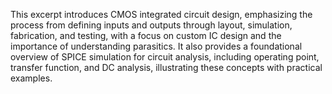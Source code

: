 This excerpt introduces CMOS integrated circuit design, emphasizing the process from defining inputs and outputs through layout, simulation, fabrication, and testing, with a focus on custom IC design and the importance of understanding parasitics. It also provides a foundational overview of SPICE simulation for circuit analysis, including operating point, transfer function, and DC analysis, illustrating these concepts with practical examples.

